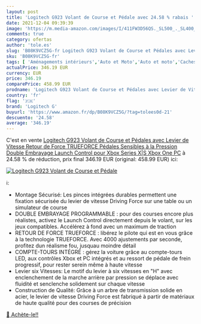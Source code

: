```yaml
---
layout: post
title: 'Logitech G923 Volant de Course et Pédale avec 24.58 % rabais '
date: 2021-12-04 09:39:39
image: 'https://m.media-amazon.com/images/I/411FW3D56QS._SL500_._SL400_.jpg'
comments: true
category: ofertas
author: 'tole.es'
slug: 'B08K9VCZ5G-fr Logitech G923 Volant de Course et Pédales avec Levier de...'
sku: 'B08K9VCZ5G-fr'
tags: [ 'Aménagements intérieurs','Auto et Moto','Auto et moto','Caches de volant','Pièces détachées auto','Volants et moyeux de volant','logitech g', ]
actualPrice: 346.19 EUR
currency: EUR
price: 346.19
comparePrice: 458.99 EUR
prodname: 'Logitech G923 Volant de Course et Pédales avec Levier de Vitesse  Retour de Force TRUEFORCE  Pédales Sensibles à la Pression  Double Embrayage  Launch Control  pour Xbox Series X|S  Xbox One  PC'
country: 'fr'
flag: '🇫🇷'
brand: 'Logitech G'
buyurl: 'https://www.amazon.fr/dp/B08K9VCZ5G/?tag=tolees0d-21'
descuento: '24.58'
average: '346.19'
---
```


C'est en vente [Logitech G923 Volant de Course et Pédales avec Levier de Vitesse  Retour de Force TRUEFORCE  Pédales Sensibles à la Pression  Double Embrayage  Launch Control  pour Xbox Series X|S  Xbox One  PC](https://www.amazon.fr/dp/B08K9VCZ5G/?tag=tolees0d-21)  à  24.58 % de réduction, prix final  346.19 EUR (original: 458.99 EUR) ici:

[![Logitech G923 Volant de Course et Pédale](https://m.media-amazon.com/images/I/411FW3D56QS._SL500_._SL400_.jpg)](https://www.amazon.fr/dp/B08K9VCZ5G/?tag=tolees0d-21)

ℹ️:

- Montage Sécurisé: Les pinces intégrées durables permettent une fixation sécurisée du levier de vitesse Driving Force sur une table ou un simulateur de course
- DOUBLE EMBRAYAGE PROGRAMMABLE : pour des courses encore plus réalistes, activez le Launch Control directement depuis le volant, sur les jeux compatibles. Accélérez à fond avec un maximum de traction
- RETOUR DE FORCE TRUEFORCE : libérez le pilote qui est en vous grâce à la technologie TRUEFORCE. Avec 4000 ajustements par seconde, profitez dun réalisme fou, jusquau moindre détail
- COMPTE-TOURS INTÉGRÉ : gérez la voiture grâce au compte-tours LED, aux contrôles Xbox et PC intégrés et au ressort de pédale de frein progressif, pour rester serein même à haute vitesse
- Levier six Vitesses: Le motif du levier à six vitesses en "H" avec enclenchement de la marche arrière par pression se déplace avec fluidité et senclenche solidement sur chaque vitesse
- Construction de Qualité: Grâce à un arbre de transmission solide en acier, le levier de vitesse Driving Force est fabriqué à partir de matériaux de haute qualité pour des courses de précision

[🛒 Achète-le!!](https://www.amazon.fr/dp/B08K9VCZ5G/?tag=tolees0d-21)
